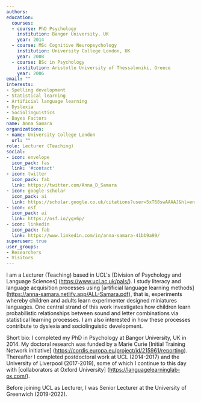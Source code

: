 ```yaml
---
authors:
education:
  courses:
  - course: PhD Psychology
    institution: Bangor University, UK
    year: 2014
  - course: MSc Cognitive Neuropsychology
    institution: University College London, UK
    year: 2008
  - course: BSc in Psychology
    institution: Aristotle University of Thessaloniki, Greece
    year: 2006
email: ""
interests:
- Spelling development
- Statistical learning
- Artificial language learning
- Dyslexia
- Sociolinguistics
- Bayes Factors
name: Anna Samara
organizations:
- name: University College London
  url: ""
role: Lecturer (Teaching)
social:
- icon: envelope
  icon_pack: fas
  link: '#contact'
- icon: twitter
  icon_pack: fab
  link: https://twitter.com/Anna_D_Samara
- icon: google-scholar
  icon_pack: ai
  link: https://scholar.google.co.uk/citations?user=5xT68swAAAAJ&hl=en
- icon: osf
  icon_pack: ai
  link: https://osf.io/ygv6p/
- icon: linkedin
  icon_pack: fab
  link: https://www.linkedin.com/in/anna-samara-41bb9a99/
superuser: true
user_groups:
- Researchers
- Visitors
---
```

I am a Lecturer (Teaching) based in UCL's [Division of Psychology and Language Sciences] (https://www.ucl.ac.uk/pals/). I study literacy and language acquisition processes using [artificial language learning methods] (https://anna-samara.netlify.app/ALL-Samara.pdf), that is, experiments whereby children and adults learn experimenter designed miniatures languages. One central strand of this work investigates how children learn probabilistic relationships between sound and letter combinations via statistical learning processes. I am also interested in how these processes contribute to dyslexia and sociolinguistic development.  


Short bio: I completed my PhD in Psychology at Bangor University, UK in 2014. My doctoral research was funded by a Marie Curie [Initial Training Network initiative] (https://cordis.europa.eu/project/id/215961/reporting). Thereafter I completed postdoctoral work at UCL (2014-2017) and the University of Liverpool (2017-2019), some of which I continue to this day with [collaborators at Oxford University] (https://languagelearninglab-ox.com/).

Before joining UCL as Lecturer, I was Senior Lecturer at the University of Greenwich (2019-2022).
